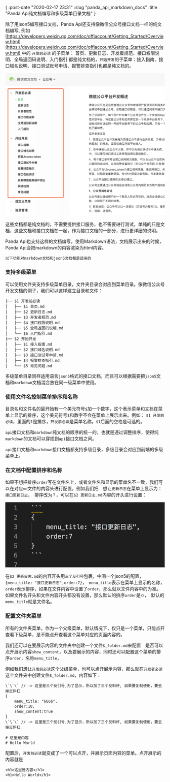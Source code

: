 {
    :post-date "2020-02-17 23:31"
    :slug "panda_api_markdown_docs"
    :title "Panda Api纯文档编写和多级菜单目录文档"
}

除了用json5编写接口文档，Panda Api还支持像微信公众号接口文档一样的纯文档编写, 例如 [https://developers.weixin.qq.com/doc/offiaccount/Getting_Started/Overview.html](https://developers.weixin.qq.com/doc/offiaccount/Getting_Started/Overview.html) 中的 `开发前必读` 的子菜单： 首页、更新日志、开发着规范、接口权限说明、全局返回码说明、入门指引 都是纯文档的，`开始开发`的子菜单：接入指南、接口域名说明、接口测试账号申请、报警排查指引也都是纯文档的。

![微信公众号接口文档截图](/static/2020/2/img/panda1234.png)

这些文档都是纯文档的，不需要提供接口服务，也不需要进行测试，单纯的只是文档，这些文档和接口文档在一起，作为接口文档的一部分，进行更详细的说明。

Panda Api也支持这样的文档编写，使用Markdown语法，文档展示出来的时候，Panda Api会把markdown的内容渲染为html内容。

`以下功能对markdown文档和json5文档都是适用的`

### 支持多级菜单
可以使用文件夹支持多级菜单目录，文件夹目录会对应到菜单目录。像微信公众号开发文档的例子，我们可以这样建立目录和文件：

```.language-shell
├── $1 开发前必读
│   ├── $1 首页.md
│   ├── $2 更新日志.md
│   ├── $3 开发者规范.md
│   ├── $4 接口权限说明.md
│   ├── $5 全局返回码说明.md
│   └── $6 入门指引.md
├── $2 开始开发
│   ├── $1 接入指南.md
│   ├── $2 接口域名说明.md
│   ├── $3 接口测试号申请.md
│   ├── $4 报警排查指引.md
│   └── $5 常见问题.md
```

多级菜单目录同样适用语言`json5`格式的接口文档，而且可以根据需要把`json5`文档和`markdown`文档混合放在同一级菜单中使用。

### 使用文件名控制菜单排序和名称
目录名和文件名的最开始有一个美元符号`$`加一个数字，这个表示菜单和文档在菜单上显示的排序，这个美元符号`$`和数字不会在菜单上展示出来。例如：
`$1 开发前必读`，里面的`1`是排序，`开发前必读`是菜单名称。`$1`后面的空格是可选的。

`api`接口文档和`markdown`纯文档的顺序的统一的，也就是通过调整排序，使得纯`markdown`的文档可以穿插到`api`接口文档之间。

`api`接口文档和`markdown`接口文档都支持多级目录，多级目录会对应到前端的多级菜单上。

### 在文档中配置排序和名称
如果不想把排序`order`写在文件名上，或者文件名和显示的菜单名不一致，我们可以在对应`md`文件的内容头进行配置，例如我们把　想让`更新日志`在菜单上显示为：`接口更新日志`，　排序改为`７`，可以在`$2 更新日志.md`内容的开头进行设置：

![Panda Api纯文档设置截图](/static/2020/2/img/2x.png)

在`$2 更新日志.md`的内容开头用`三个反引号`包裹，中间一个json5的配置，`{menu_title: "接口更新日志",order:7}`，　`menu_title`表示在菜单上显示的名称，`order`表示排序，如果在文件内容中设置了`order`，那么就以文件内容中的为准。如果文件名开头和文件内容开头都没有设置，那么默认的排序`order`是`０`，　默认的`menu_title`就是文件名。


### 配置文件夹菜单
所有的文件夹菜单，作为一个父级菜单，默认情况下，仅只是一个菜单，只能点开查看下级菜单，是不能点开查看这个菜单对应的页面内容的。

我们还可以在要展示内容的文件夹中创建一个文件`$_folder.md`来配置　是否可以点开展示内容`show_content`，以及要展示的内容，同时还可以配置这个菜单的排序`order`，名称`menu_title`，

例如我们想让`开发前必读`这个父级菜单，也可以点开展示内容，那么就在`开发者必读`这个文件夹中创建文件`$_folder.md`，内容如下：
```.language-json5
\`\`\` // -> 这里是三个反引号,为了显示，所以加了三个反斜杆, 如果要复制使用，要去掉反斜杠
{
    menu_title: "6666",
    order:10,
    show_content:true
}
\`\`\` // -> 这里是三个反引号,为了显示，所以加了三个反斜杆, 如果要复制使用，要去掉反斜杠

# 这里是内容
# Hello World
```

配置后，`开发前必读`就变成了一个可以点开，并展示页面内容的菜单。点开展示的内容就是

```.language-html
<h1>这里是内容</h1>
<h1>Hello World</h1>
```

